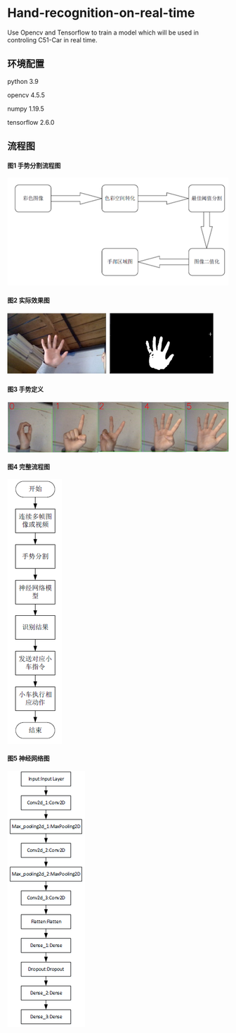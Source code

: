 # Hand-recognition-on-real-time
Use Opencv  and Tensorflow to train a model which will be used in controling C51-Car in real time.

## 环境配置

python 3.9

opencv 4.5.5

numpy 1.19.5

tensorflow 2.6.0

## 流程图

#### 图1 手势分割流程图

![image-segemen](https://github.com/assisiannier/Hand-recognition-on-real-time/blob/master/pic/%E6%89%8B%E5%8A%BF%E5%88%86%E5%89%B2%E6%B5%81%E7%A8%8B%E5%9B%BE.png)

#### 图2 实际效果图

![image-20220626104634341](https://github.com/assisiannier/Hand-recognition-on-real-time/blob/master/pic/%E5%AE%9E%E9%AA%8C%E6%95%88%E6%9E%9C%E5%9B%BE.png)

#### 图3 手势定义

![image-definehandgesture](https://github.com/assisiannier/Hand-recognition-on-real-time/blob/master/pic/%E6%89%8B%E5%8A%BF%E5%AE%9A%E4%B9%89.png)

#### 图4 完整流程图

![image-fullpipeline](https://github.com/assisiannier/Hand-recognition-on-real-time/blob/master/pic/%E5%AE%8C%E6%95%B4%E6%B5%81%E7%A8%8B%E5%9B%BE.png)

#### 图5 神经网络图


![image-net](https://github.com/assisiannier/Hand-recognition-on-real-time/blob/master/pic/%E7%A5%9E%E7%BB%8F%E7%BD%91%E7%BB%9C%E5%9B%BE.png)
